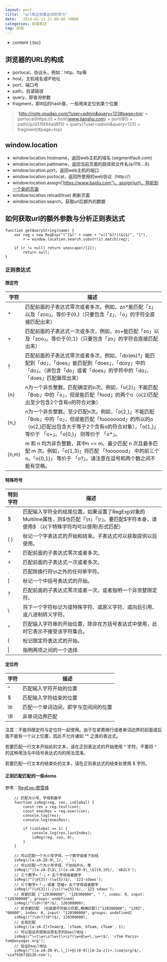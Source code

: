 ```yaml
---
layout: post
title:  "url和正则表达式的学习"
date:   2019-02-13 21:00:00 +0800
categories: 前端笔记
tag: 前端
---
```


* content
{:toc}


## 浏览器的URL的构成
- portocal，协议头，例如：http、ftp等
- host，主机域名或IP地址
- port，端口号
- path，目录路径
- query，即查询参数
- fragment，即#后的hash值，一般用来定位到某个位置

> 'http://note.youdao.com/?user=admin&query=123#page=top' = portocal(https://) + host(www.jianshu.com) + port(80) + path(/p/d31f494ad6f5) + query(?user=admin&query=123) + fragment(#page=top)

##  window.location
- window.location.hostname，返回web主机的域名 (segmentfault.com)
- window.location.pathname，返回当前页面的路径和文件名(a/119....6)
- window.location.port，返回web主机的端口
- window.location.portocal，返回所使用的web协议（http://）
- window.location.assign('https://www.baidu.com")，assign(url)，导航到一个新的页面
- window.location.reload(true) 刷新页面
- window.location.search，获取url后额外的数据

## 如何获取url的额外参数与分析正则表达式
```
function getQueryString(name) {
    var reg = new RegExp("(^|&)" + name + "=([^&]*)(&|$)", "i"),
        r = window.location.search.substr(1).match(reg);
        
    if (r != null) return unescape(r[2]);
        return null;
}
```

### 正则表达式
#### 限定符

字符 | 描述
---|---
* | 匹配前面的子表达式零次或者多次。例如，zo*能匹配「z」以及「zoo」。等价于{0,}（只要包含「z」、「o」的字符全直接匹配出来）
+ | 匹配前面的子表达式一次或多次，例如，zo+能匹配「zo」以及「zoo」。等价于{0,1}（只要包含「zo」的字符会直接匹配出来）
? | 匹配前面的子表达式零次或者多次，例如，「do(es)?」能匹配到「do」，「does」能匹配到「does」，「doxy」中的「do」。（讲包含「do」或者「does」的字符中的「do」、「does」匹配展现出来）
{n} | n为一个非负整数。匹配确定的n次。例如，「o{2}」不能匹配「Bob」中的「o」，但是能匹配「food」的两个o（o{2}匹配出至少包含2个含有o的符合对象）
{n,} | n为一个非负整数。至少匹配n次。例如，「o{2,}」不能匹配「Bob」中的「o」，但是能匹配「foooooood」的所以的o（o{2,}匹配出包含大于等于2个含有o的符合对象），「o{1,}」 等价于 「o+」。「o{0,}」 则等价于 「o*」。
{n,m} | m 和 n 均为非负整数，其中n <= m。最少匹配 n 次且最多匹配 m 次。例如，「o{1,3}」将匹配 「fooooood」 中的前三个 o。「o{0,1}」 等价于 「o?」。请注意在逗号和两个数之间不能有空格。

#### 特殊符号
特别字符 | 描述
---|---
$ | 匹配输入字符全的结尾位置。如果设置了RegExp对象的Multiline属性，则$也匹配「\n」「\r」。要匹配$字符本身，请使用\$ （以下特殊字符均可以使用\形式匹配）
( ) | 标记一个字表达式的开始和结束。子表达式可以获取提供以后使用。
* | 匹配前面的子表达式零次或者多次。
+ | 匹配前面的子表达式一次或者多次。
. | 匹配除换行符\n之外的任何单字符。
[ | 标记一个中括号表达式的开始。
? | 匹配前面的子表达式零次或者一次，或者指明一个非贪婪限定符。
\ | 将下一个字符标记为或特殊字符、或原义字符、或向后引用、或八进制转义字符。
^ | 匹配输入字符串的开始位置，除非在方括号表达式中使用，此时它表示不接受该字符集合。
{ | 标记限定符表达式的开始。
\| | 指明两项之间的一个选择.

#### 定位符
字符 | 描述
---|---
^ | 匹配输入字符开始的位置
$ | 匹配输入字符结束的位置
\b | 匹配一个单词边间，即字与空间间的位置
\B | 非单词边界匹配


注意：不能将限定符与定位符一起使用。由于在紧靠换行或者单词边界的前面或后面不能有一个以上位置，因此不允许诸如 ^* 之类的表达式。

若要匹配一行文本开始处的文本，请在正则表达式的开始使用 ^ 字符。不要将 ^ 的这种用法与中括号表达式内的用法混淆。

若要匹配一行文本的结束处的文本，请在正则表达式的结束处使用 $ 字符。

#### 正则匹配匹配的一些demo
参考：[RegExp-廖雪峰](https://www.liaoxuefeng.com/wiki/001434446689867b27157e896e74d51a89c25cc8b43bdb3000/001434499503920bb7b42ff6627420da2ceae4babf6c4f2000)

```
    // 匹配大小写、字母和数字
    function isReg(reg, con, isGlobal) {
        const res = reg.test(con);
        const execRes = reg.exec(con);
        console.log(res);
        console.log(execRes);

        if (isGlobal == 1) {
            console.log(res.lastIndex);
            isReg(reg, con, 0);
        }
    }

    // 可以匹配一个大小写字母、一个数字或者下划线
    isReg(/[a-zA-Z0-9\_]/, '_');
    // 可以匹配一个大小写字母、下划线开头，等
    isReg(/^([a-zA-Z\$\_])[a-zA-Z0-9\_\$]{0,19}/, 'ab2c3');
    // 三个数字+「-」+ 五个字母或者数字
    isReg(/^(\d{3})-(\w{5})$/, '123-sdaws');
    // 三个数字+「-」或者 空格+ 五个字母或者数字
    isReg(/^(\d{3})(-|\s)(\w{5})$/, '123 sdaws');
    // 贪婪匹配 ["120300000", "120300000", " ", index: 0, input: "120300000", groups: undefined]
    isReg(/^(\d+)(0*)$/, 120300000);
    // 非贪婪匹配 （也就是尽可能少匹配,精确匹配)["120300000", "1203", "00000", index: 0, input: "120300000", groups: undefined]
    isReg(/^(\d+?)(0*)$/, 120300000);
    // 全局匹配
    isReg(/[a-zA-Z]+Team/g, 'sTeam, bTeam, cTeam', 1);
    // 可以验证并提取出带名字的Email地址：
    isReg(/^\<(\w+\s?\w+)\>\s?(\w+@\w+\.\w+)$/, '<Tom Paris> tom@voyager.org');
    // 验证Email地址
    isReg(/^([a-zA-Z0-9\.\_])+@([0-9]|[A-Za-z])+.(com|org)$/, 'szaf93671@126.com');
```
